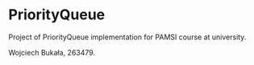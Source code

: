 # PriorityQueue

Project of PriorityQueue implementation for PAMSI course at university.

Wojciech Bukała, 263479.